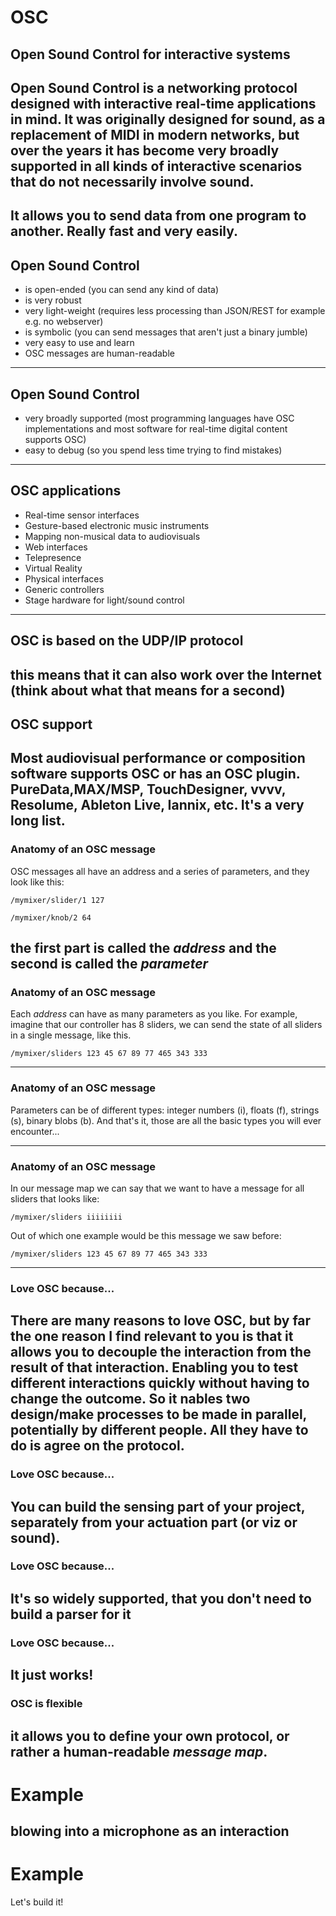 # OSC
Open Sound Control for interactive systems
---
Open Sound Control is a networking protocol designed with interactive real-time applications in mind. It was originally designed for sound, as a replacement of MIDI in modern networks, but over the years it has become very broadly supported in all kinds of interactive scenarios that do not necessarily involve sound.
---
It allows you to send data from one program to another. Really fast and very easily.
---
## Open Sound Control
- is open-ended (you can send any kind of data)
- is very robust
- very light-weight (requires less processing than JSON/REST for example e.g. no webserver)
- is symbolic (you can send messages that aren't just a binary jumble)
- very easy to use and learn
- OSC messages are human-readable
---
## Open Sound Control
- very broadly supported (most programming languages have OSC implementations and most software for real-time digital content supports OSC)
- easy to debug (so you spend less time trying to find mistakes)

---
## OSC applications
- Real-time sensor interfaces
- Gesture-based electronic music instruments
- Mapping non-musical data to audiovisuals
- Web interfaces
- Telepresence
- Virtual Reality
- Physical interfaces
- Generic controllers
- Stage hardware for light/sound control
---
## OSC is based on the UDP/IP protocol
this means that it can also work over the Internet (think about what that means for a second)
---
## OSC support
Most audiovisual performance or composition software supports OSC or has an OSC plugin. PureData,MAX/MSP, TouchDesigner, vvvv, Resolume, Ableton Live, Iannix, etc. It's a very long list.
---
### Anatomy of an OSC message

OSC messages all have an address and a series of parameters, and they look like this:

```
/mymixer/slider/1 127
```

```
/mymixer/knob/2 64
```

the first part is called the _address_ and the second is called the _parameter_
---
### Anatomy of an OSC message

Each _address_ can have as many parameters as you like. For example, imagine that our controller has 8 sliders, we can send the state of all sliders in a single message, like this.

```
/mymixer/sliders 123 45 67 89 77 465 343 333
```
---
### Anatomy of an OSC message
Parameters can be of different types: integer numbers (i), floats (f), strings (s), binary blobs (b). And that's it, those are all the basic types you will ever encounter...

---
### Anatomy of an OSC message

In our message map we can say that we want to have a message for all sliders that looks like:

```
/mymixer/sliders iiiiiiii
```

Out of which one example would be this message we saw before:

```
/mymixer/sliders 123 45 67 89 77 465 343 333
```

---
### Love OSC because...

There are many reasons to love OSC, but by far the one reason I find relevant to you is that
it allows you to decouple the interaction from the result of that interaction. Enabling you to
test different interactions quickly without having to change the outcome. So it nables two design/make processes to be made in parallel, potentially by different people. All they have to do is agree on the protocol.
---
### Love OSC because...

You can build the sensing part of your project, separately from your actuation part (or viz or sound).
---
### Love OSC because...
It's so widely supported, that you don't need to build a parser for it
---
### Love OSC because...
It just works!
---
### OSC is flexible
it allows you to define your own protocol, or rather a human-readable _message map_.
---
# Example
blowing into a microphone as an interaction
---
# Example
Let's build it!


